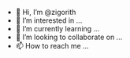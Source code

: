 - 👋 Hi, I’m @zigorith
- 👀 I’m interested in ...
- 🌱 I’m currently learning ...
- 💞️ I’m looking to collaborate on ...
- 📫 How to reach me ...

<!---
zigorith/zigorith is a ✨ special ✨ repository because its `README.md` (this file) appears on your GitHub profile.
You can click the Preview link to take a look at your changes.
--->
